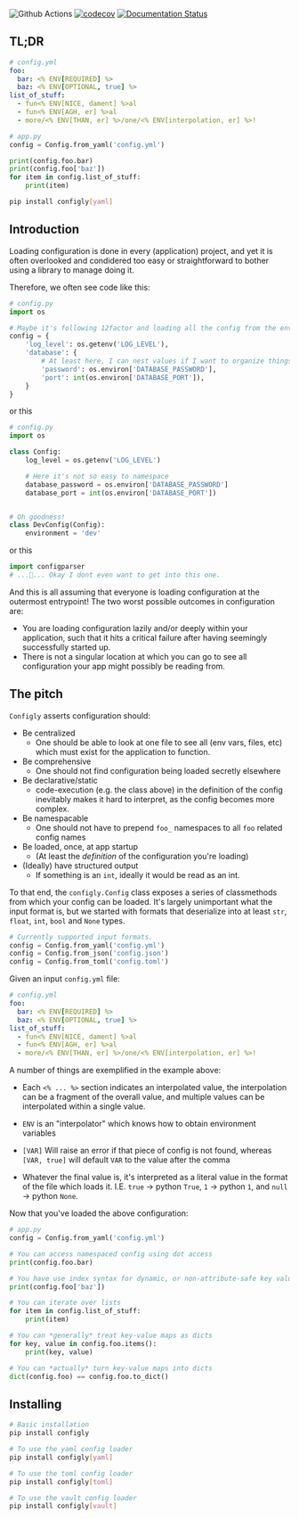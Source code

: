 ![Github Actions](https://github.com/schireson/configly/actions/workflows/build.yml/badge.svg) [![codecov](https://codecov.io/gh/schireson/configly/branch/main/graph/badge.svg)](https://codecov.io/gh/schireson/configly) [![Documentation Status](https://readthedocs.org/projects/configly/badge/?version=latest)](https://configly.readthedocs.io/en/latest/?badge=latest)

## TL;DR

```yaml
# config.yml
foo:
  bar: <% ENV[REQUIRED] %>
  baz: <% ENV[OPTIONAL, true] %>
list_of_stuff:
  - fun<% ENV[NICE, dament] %>al
  - fun<% ENV[AGH, er] %>al
  - more/<% ENV[THAN, er] %>/one/<% ENV[interpolation, er] %>!
```

```python
# app.py
config = Config.from_yaml('config.yml')

print(config.foo.bar)
print(config.foo['baz'])
for item in config.list_of_stuff:
    print(item)
```

```bash
pip install configly[yaml]
```

## Introduction

Loading configuration is done in every (application) project, and yet it is often
overlooked and condidered too easy or straightforward to bother using a library
to manage doing it.

Therefore, we often see code like this:

```python
# config.py
import os

# Maybe it's following 12factor and loading all the config from the environment.
config = {
    'log_level': os.getenv('LOG_LEVEL'),
    'database': {
        # At least here, I can nest values if I want to organize things.
        'password': os.environ['DATABASE_PASSWORD'],
        'port': int(os.environ['DATABASE_PORT']),
    }
}
```

or this

```python
# config.py
import os

class Config:
    log_level = os.getenv('LOG_LEVEL')

    # Here it's not so easy to namespace
    database_password = os.environ['DATABASE_PASSWORD']
    database_port = int(os.environ['DATABASE_PORT'])


# Oh goodness!
class DevConfig(Config):
    environment = 'dev'
```

or this

```python
import configparser
# ...🤢... Okay I dont even want to get into this one.
```

And this is all assuming that everyone is loading configuration at the outermost entrypoint!
The two worst possible outcomes in configuration are:

- You are loading configuration lazily and/or deeply within your application, such that it
  hits a critical failure after having seemingly successfully started up.
- There is not a singular location at which you can go to see all configuration your app might
  possibly be reading from.

## The pitch

`Configly` asserts configuration should:

- Be centralized
  - One should be able to look at one file to see all (env vars, files, etc) which must exist for the
    application to function.
- Be comprehensive
  - One should not find configuration being loaded secretly elsewhere
- Be declarative/static
  - code-execution (e.g. the class above) in the definition of the config inevitably makes it
    hard to interpret, as the config becomes more complex.
- Be namespacable
  - One should not have to prepend `foo_` namespaces to all `foo` related config names
- Be loaded, once, at app startup
  - (At least the _definition_ of the configuration you're loading)
- (Ideally) have structured output
  - If something is an `int`, ideally it would be read as an int.

To that end, the `configly.Config` class exposes a series of classmethods from which your config
can be loaded. It's largely unimportant what the input format is, but we started with formats
that deserialize into at least `str`, `float`, `int`, `bool` and `None` types.

```python
# Currently supported input formats.
config = Config.from_yaml('config.yml')
config = Config.from_json('config.json')
config = Config.from_toml('config.toml')
```

Given an input `config.yml` file:

```yaml
# config.yml
foo:
  bar: <% ENV[REQUIRED] %>
  baz: <% ENV[OPTIONAL, true] %>
list_of_stuff:
  - fun<% ENV[NICE, dament] %>al
  - fun<% ENV[AGH, er] %>al
  - more/<% ENV[THAN, er] %>/one/<% ENV[interpolation, er] %>!
```

A number of things are exemplified in the example above:

- Each `<% ... %>` section indicates an interpolated value, the interpolation can
  be a fragment of the overall value, and multiple values can be interpolated
  within a single value.

- `ENV` is an "interpolator" which knows how to obtain environment variables

- `[VAR]` Will raise an error if that piece of config is not found, whereas
  `[VAR, true]` will default `VAR` to the value after the comma

- Whatever the final value is, it's interpreted as a literal value in the
  format of the file which loads it. I.E. `true` -> python `True`, `1` ->
  python `1`, and `null` -> python `None`.

Now that you've loaded the above configuration:

```python
# app.py
config = Config.from_yaml('config.yml')

# You can access namespaced config using dot access
print(config.foo.bar)

# You have use index syntax for dynamic, or non-attribute-safe key values.
print(config.foo['baz'])

# You can iterate over lists
for item in config.list_of_stuff:
    print(item)

# You can *generally* treat key-value maps as dicts
for key, value in config.foo.items():
    print(key, value)

# You can *actually* turn key-value maps into dicts
dict(config.foo) == config.foo.to_dict()
```

## Installing

```bash
# Basic installation
pip install configly

# To use the yaml config loader
pip install configly[yaml]

# To use the toml config loader
pip install configly[toml]

# To use the vault config loader
pip install configly[vault]
```
